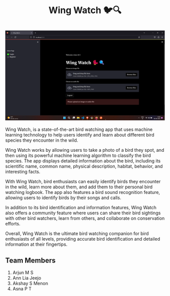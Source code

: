 **<h1 align="center"> Wing Watch 🐦🔍</h1>**

<br>
<img src="images\frontend.png">
<br>
<br>
Wing Watch, is a state-of-the-art bird watching app that uses machine learning technology to help users identify and learn about different bird species they encounter in the wild.

Wing Watch works by allowing users to take a photo of a bird they spot, and then using its powerful machine learning algorithm to classify the bird species. The app displays detailed information about the bird, including its scientific name, common name, physical description, habitat, behavior, and interesting facts.

With Wing Watch, bird enthusiasts can easily identify birds they encounter in the wild, learn more about them, and add them to their personal bird watching logbook. The app also features a bird sound recognition feature, allowing users to identify birds by their songs and calls.

In addition to its bird identification and information features, Wing Watch also offers a community feature where users can share their bird sightings with other bird watchers, learn from others, and collaborate on conservation efforts.

Overall, Wing Watch is the ultimate bird watching companion for bird enthusiasts of all levels, providing accurate bird identification and detailed information at their fingertips.

## Team Members

1. Arjun M S
2. Ann Lia Jeejo
3. Akshay S Menon
4. Asna P T